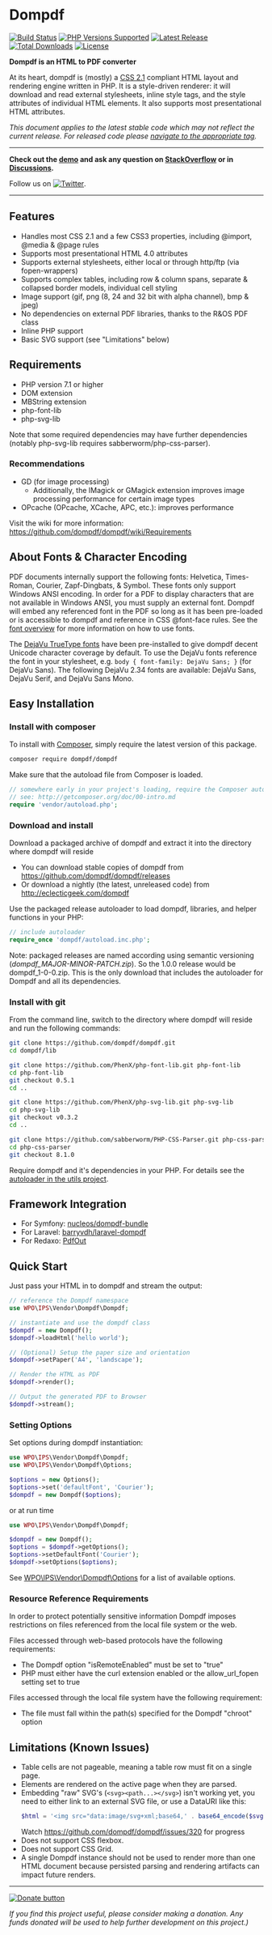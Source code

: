 Dompdf
======

[![Build Status](https://github.com/dompdf/dompdf/actions/workflows/test.yml/badge.svg)](https://github.com/dompdf/dompdf/actions/workflows/test.yml)
[![PHP Versions Supported](https://poser.pugx.org/dompdf/dompdf/require/php)](https://packagist.org/packages/dompdf/dompdf)
[![Latest Release](https://poser.pugx.org/dompdf/dompdf/v)](https://packagist.org/packages/dompdf/dompdf)
[![Total Downloads](https://poser.pugx.org/dompdf/dompdf/downloads)](https://packagist.org/packages/dompdf/dompdf)
[![License](https://poser.pugx.org/dompdf/dompdf/license)](https://packagist.org/packages/dompdf/dompdf)
 
**Dompdf is an HTML to PDF converter**

At its heart, dompdf is (mostly) a [CSS 2.1](http://www.w3.org/TR/CSS2/) compliant
HTML layout and rendering engine written in PHP. It is a style-driven renderer:
it will download and read external stylesheets, inline style tags, and the style
attributes of individual HTML elements. It also supports most presentational
HTML attributes.

*This document applies to the latest stable code which may not reflect the current 
release. For released code please
[navigate to the appropriate tag](https://github.com/dompdf/dompdf/tags).*

----

**Check out the [demo](http://eclecticgeek.com/dompdf/debug.php) and ask any
question on [StackOverflow](https://stackoverflow.com/questions/tagged/dompdf) or
in [Discussions](https://github.com/dompdf/dompdf/discussions).**

Follow us on [![Twitter](http://twitter-badges.s3.amazonaws.com/twitter-a.png)](http://www.twitter.com/dompdf).

---



## Features

 * Handles most CSS 2.1 and a few CSS3 properties, including @import, @media &
   @page rules
 * Supports most presentational HTML 4.0 attributes
 * Supports external stylesheets, either local or through http/ftp (via
   fopen-wrappers)
 * Supports complex tables, including row & column spans, separate & collapsed
   border models, individual cell styling
 * Image support (gif, png (8, 24 and 32 bit with alpha channel), bmp & jpeg)
 * No dependencies on external PDF libraries, thanks to the R&OS PDF class
 * Inline PHP support
 * Basic SVG support (see "Limitations" below)
 
## Requirements

 * PHP version 7.1 or higher
 * DOM extension
 * MBString extension
 * php-font-lib
 * php-svg-lib
 
Note that some required dependencies may have further dependencies 
(notably php-svg-lib requires sabberworm/php-css-parser).

### Recommendations

 * GD (for image processing)
   * Additionally, the IMagick or GMagick extension improves image processing performance for certain image types
 * OPcache (OPcache, XCache, APC, etc.): improves performance

Visit the wiki for more information:
https://github.com/dompdf/dompdf/wiki/Requirements

## About Fonts & Character Encoding

PDF documents internally support the following fonts: Helvetica, Times-Roman,
Courier, Zapf-Dingbats, & Symbol. These fonts only support Windows ANSI
encoding. In order for a PDF to display characters that are not available in
Windows ANSI, you must supply an external font. Dompdf will embed any referenced
font in the PDF so long as it has been pre-loaded or is accessible to dompdf and
reference in CSS @font-face rules. See the
[font overview](https://github.com/dompdf/dompdf/wiki/About-Fonts-and-Character-Encoding)
for more information on how to use fonts.

The [DejaVu TrueType fonts](https://dejavu-fonts.github.io/) have been pre-installed
to give dompdf decent Unicode character coverage by default. To use the DejaVu
fonts reference the font in your stylesheet, e.g. `body { font-family: DejaVu
Sans; }` (for DejaVu Sans). The following DejaVu 2.34 fonts are available:
DejaVu Sans, DejaVu Serif, and DejaVu Sans Mono.

## Easy Installation

### Install with composer

To install with [Composer](https://getcomposer.org/), simply require the
latest version of this package.

```bash
composer require dompdf/dompdf
```

Make sure that the autoload file from Composer is loaded.

```php
// somewhere early in your project's loading, require the Composer autoloader
// see: http://getcomposer.org/doc/00-intro.md
require 'vendor/autoload.php';
```

### Download and install

Download a packaged archive of dompdf and extract it into the 
directory where dompdf will reside

 * You can download stable copies of dompdf from
   https://github.com/dompdf/dompdf/releases
 * Or download a nightly (the latest, unreleased code) from
   http://eclecticgeek.com/dompdf

Use the packaged release autoloader to load dompdf, libraries,
and helper functions in your PHP:

```php
// include autoloader
require_once 'dompdf/autoload.inc.php';
```

Note: packaged releases are named according using semantic
versioning (_dompdf_MAJOR-MINOR-PATCH.zip_). So the 1.0.0 
release would be dompdf_1-0-0.zip. This is the only download
that includes the autoloader for Dompdf and all its dependencies.

### Install with git

From the command line, switch to the directory where dompdf will
reside and run the following commands:

```sh
git clone https://github.com/dompdf/dompdf.git
cd dompdf/lib

git clone https://github.com/PhenX/php-font-lib.git php-font-lib
cd php-font-lib
git checkout 0.5.1
cd ..

git clone https://github.com/PhenX/php-svg-lib.git php-svg-lib
cd php-svg-lib
git checkout v0.3.2
cd ..

git clone https://github.com/sabberworm/PHP-CSS-Parser.git php-css-parser
cd php-css-parser
git checkout 8.1.0
```

Require dompdf and it's dependencies in your PHP.
For details see the [autoloader in the utils project](https://github.com/dompdf/utils/blob/master/autoload.inc.php).

## Framework Integration

* For Symfony: [nucleos/dompdf-bundle](https://github.com/nucleos/NucleosDompdfBundle)
* For Laravel: [barryvdh/laravel-dompdf](https://github.com/barryvdh/laravel-dompdf)
* For Redaxo: [PdfOut](https://github.com/FriendsOfREDAXO/pdfout)

## Quick Start

Just pass your HTML in to dompdf and stream the output:

```php
// reference the Dompdf namespace
use WPO\IPS\Vendor\Dompdf\Dompdf;

// instantiate and use the dompdf class
$dompdf = new Dompdf();
$dompdf->loadHtml('hello world');

// (Optional) Setup the paper size and orientation
$dompdf->setPaper('A4', 'landscape');

// Render the HTML as PDF
$dompdf->render();

// Output the generated PDF to Browser
$dompdf->stream();
```

### Setting Options

Set options during dompdf instantiation:

```php
use WPO\IPS\Vendor\Dompdf\Dompdf;
use WPO\IPS\Vendor\Dompdf\Options;

$options = new Options();
$options->set('defaultFont', 'Courier');
$dompdf = new Dompdf($options);
```

or at run time

```php
use WPO\IPS\Vendor\Dompdf\Dompdf;

$dompdf = new Dompdf();
$options = $dompdf->getOptions();
$options->setDefaultFont('Courier');
$dompdf->setOptions($options);
```

See [WPO\IPS\Vendor\Dompdf\Options](src/Options.php) for a list of available options.

### Resource Reference Requirements

In order to protect potentially sensitive information Dompdf imposes 
restrictions on files referenced from the local file system or the web. 

Files accessed through web-based protocols have the following requirements:
 * The Dompdf option "isRemoteEnabled" must be set to "true"
 * PHP must either have the curl extension enabled or the 
   allow_url_fopen setting set to true
   
Files accessed through the local file system have the following requirement:
 * The file must fall within the path(s) specified for the Dompdf "chroot" option

## Limitations (Known Issues)

 * Table cells are not pageable, meaning a table row must fit on a single page.
 * Elements are rendered on the active page when they are parsed.
 * Embedding "raw" SVG's (`<svg><path...></svg>`) isn't working yet, you need to
   either link to an external SVG file, or use a DataURI like this:
     ```php
     $html = '<img src="data:image/svg+xml;base64,' . base64_encode($svg) . '" ...>';
     ```
     Watch https://github.com/dompdf/dompdf/issues/320 for progress
 * Does not support CSS flexbox.
 * Does not support CSS Grid.
 * A single Dompdf instance should not be used to render more than one HTML document
   because persisted parsing and rendering artifacts can impact future renders.
---

[![Donate button](https://www.paypal.com/en_US/i/btn/btn_donate_SM.gif)](http://goo.gl/DSvWf)

*If you find this project useful, please consider making a donation.
Any funds donated will be used to help further development on this project.)*
